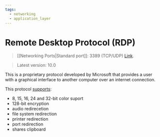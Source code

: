 ```yaml
---
tags:
  - networking
  - application_layer
---
```

# Remote Desktop Protocol (RDP)

>[[Networking Ports|Standard port]]: 3389 (TCP/UDP)
>[Link](https://en.wikipedia.org/wiki/Remote_Desktop_Protocol).

>Latest version: 10.0

This is a proprietary protocol developed by Microsoft that provides a user with a graphical interface to another computer over an internet connection.

This protocol [supports](https://en.wikipedia.org/wiki/Remote_Desktop_Protocol#Features):

- 8, 15, 16, 24 and 32-bit color suport
- 128-bit encryption
- audio redirecetion
- file system redirection
- printer redirection
- port redirection
- shares clipboard
